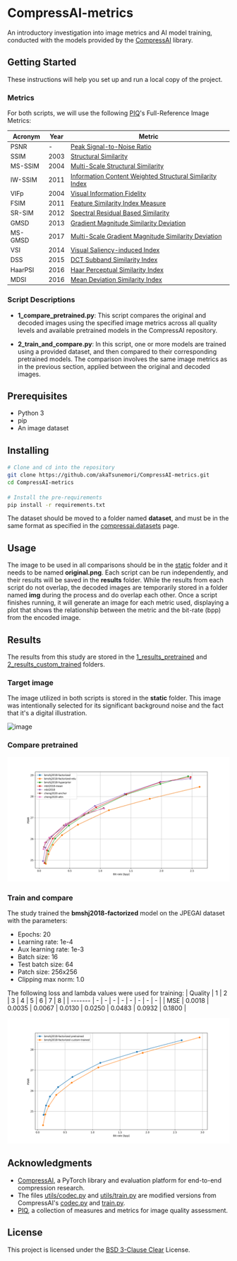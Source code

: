 # CompressAI-metrics
An introductory investigation into image metrics and AI model training, conducted with the models provided by the [CompressAI](https://github.com/InterDigitalInc/CompressAI) library.

## Getting Started
These instructions will help you set up and run a local copy of the project.

### Metrics
For both scripts, we will use the following [PIQ](https://github.com/photosynthesis-team/piq/tree/master)'s Full-Reference Image Metrics: 

| Acronym   | Year | Metric                                                  |
| --------- | ---- | ------------------------------------------------------- |
| PSNR      | -    | [Peak Signal-to-Noise Ratio](https://en.wikipedia.org/wiki/Peak_signal-to-noise_ratio) |
| SSIM      | 2003 | [Structural Similarity](https://en.wikipedia.org/wiki/Structural_similarity) |
| MS-SSIM   | 2004 | [Multi-Scale Structural Similarity](https://ieeexplore.ieee.org/abstract/document/1292216) |
| IW-SSIM   | 2011 | [Information Content Weighted Structural Similarity Index](https://ece.uwaterloo.ca/~z70wang/publications/IWSSIM.pdf) |
| VIFp     | 2004 | [Visual Information Fidelity](https://ieeexplore.ieee.org/document/1576816) |
| FSIM     | 2011 | [Feature Similarity Index Measure](https://ieeexplore.ieee.org/document/5705575) |
| SR-SIM   | 2012 | [Spectral Residual Based Similarity](https://sse.tongji.edu.cn/linzhang/ICIP12/ICIP-SR-SIM.pdf) |
| GMSD     | 2013 | [Gradient Magnitude Similarity Deviation](https://arxiv.org/abs/1308.3052) |
| MS-GMSD  | 2017 | [Multi-Scale Gradient Magnitude Similarity Deviation](https://ieeexplore.ieee.org/document/7952357) |
| VSI      | 2014 | [Visual Saliency-induced Index](https://ieeexplore.ieee.org/document/6873260) |
| DSS      | 2015 | [DCT Subband Similarity Index](https://ieeexplore.ieee.org/document/7351172) |
| HaarPSI  | 2016 | [Haar Perceptual Similarity Index](https://arxiv.org/abs/1607.06140) |
| MDSI     | 2016 | [Mean Deviation Similarity Index](https://arxiv.org/abs/1608.07433) |

### Script Descriptions
- **1_compare_pretrained.py**: This script compares the original and decoded images using the specified image metrics across all quality levels and available pretrained models in the CompressAI repository.

- **2_train_and_compare.py**: In this script, one or more models are trained using a provided dataset, and then compared to their corresponding pretrained models. The comparison involves the same image metrics as in the previous section, applied between the original and decoded images.

## Prerequisites
- Python 3
- pip
- An image dataset

## Installing

```bash
# Clone and cd into the repository
git clone https://github.com/akaTsunemori/CompressAI-metrics.git
cd CompressAI-metrics

# Install the pre-requirements
pip install -r requirements.txt
```

The dataset should be moved to a folder named **dataset**, and must be in the same format as specified in the [compressai.datasets](https://interdigitalinc.github.io/CompressAI/datasets.html) page.

## Usage
The image to be used in all comparisons should be in the [static](static) folder and it needs to be named **original.png**. Each script can be run independently, and their results will be saved in the **results** folder. While the results from each script do not overlap, the decoded images are temporarily stored in a folder named **img** during the process and do overlap each other. Once a script finishes running, it will generate an image for each metric used, displaying a plot that shows the relationship between the metric and the bit-rate (bpp) from the encoded image.

## Results
The results from this study are stored in the [1_results_pretrained](results/1_results_pretrained) and [2_results_custom_trained](results/2_results_custom_trained) folders.

### Target image
The image utilized in both scripts is stored in the **static** folder. This image was intentionally selected for its significant background noise and the fact that it's a digital illustration.

![image](static/original.png)

### Compare pretrained
![compare_pretrained](results/1_results_pretrained/PSNR.png)

### Train and compare
The study trained the **bmshj2018-factorized** model on the JPEGAI dataset with the parameters:
- Epochs: 20
- Learning rate: 1e-4
- Aux learning rate: 1e-3
- Batch size: 16
- Test batch size: 64
- Patch size: 256x256
- Clipping max norm: 1.0

The following loss and lambda values were used for training:
| Quality | 1 | 2 | 3 | 4 | 5 | 6 | 7 | 8 |
| ------- | - | - | - | - | - | - | - | - |
| MSE | 0.0018 | 0.0035 | 0.0067 | 0.0130 | 0.0250 | 0.0483 | 0.0932 | 0.1800 |

![train_and_compare](results/2_results_custom_trained/bmshj2018-factorized_PSNR.png)

## Acknowledgments
- [CompressAI](https://github.com/InterDigitalInc/CompressAI), a PyTorch library and evaluation platform for end-to-end compression research.
- The files [utils/codec.py](utils/codec.py) and [utils/train.py](utils/train.py) are modified versions from CompressAI's [codec.py](https://github.com/InterDigitalInc/CompressAI/blob/master/examples/codec.py) and [train.py](https://github.com/InterDigitalInc/CompressAI/blob/master/examples/train.py).
- [PIQ](https://github.com/photosynthesis-team/piq), a collection of measures and metrics for image quality assessment.

## License
This project is licensed under the [BSD 3-Clause Clear](LICENSE.md) License.
